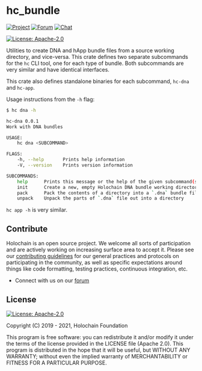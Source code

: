 # hc_bundle

[![Project](https://img.shields.io/badge/project-holochain-blue.svg?style=flat-square)](http://holochain.org/)
[![Forum](https://img.shields.io/badge/chat-forum%2eholochain%2enet-blue.svg?style=flat-square)](https://forum.holochain.org)
[![Chat](https://img.shields.io/badge/chat-chat%2eholochain%2enet-blue.svg?style=flat-square)](https://chat.holochain.org)

[![License: Apache-2.0](https://img.shields.io/badge/License-Apache%202.0-blue.svg)](https://www.apache.org/licenses/LICENSE-2.0)

Utilities to create DNA and hApp bundle files from a source working directory, and vice-versa.
This crate defines two separate subcommands for the `hc` CLI tool, one for each type of bundle.
Both subcommands are very similar and have identical interfaces.

This crate also defines standalone binaries for each subcommand, `hc-dna` and `hc-app`.

Usage instructions from the `-h` flag:

```sh
$ hc dna -h

hc-dna 0.0.1
Work with DNA bundles

USAGE:
    hc dna <SUBCOMMAND>

FLAGS:
    -h, --help       Prints help information
    -V, --version    Prints version information

SUBCOMMANDS:
    help      Prints this message or the help of the given subcommand(s)
    init      Create a new, empty Holochain DNA bundle working directory
    pack      Pack the contents of a directory into a `.dna` bundle file
    unpack    Unpack the parts of `.dna` file out into a directory
```

`hc app -h` is very similar.

## Contribute
Holochain is an open source project.  We welcome all sorts of participation and are actively working on increasing surface area to accept it.  Please see our [contributing guidelines](/CONTRIBUTING.md) for our general practices and protocols on participating in the community, as well as specific expectations around things like code formatting, testing practices, continuous integration, etc.

* Connect with us on our [forum](https://forum.holochain.org)

## License
[![License: Apache-2.0](https://img.shields.io/badge/License-Apache%202.0-blue.svg)](https://www.apache.org/licenses/LICENSE-2.0)

Copyright (C) 2019 - 2021, Holochain Foundation

This program is free software: you can redistribute it and/or modify it under the terms of the license
provided in the LICENSE file (Apache 2.0).  This program is distributed in the hope that it will be useful,
but WITHOUT ANY WARRANTY; without even the implied warranty of MERCHANTABILITY or FITNESS FOR A PARTICULAR
PURPOSE.
